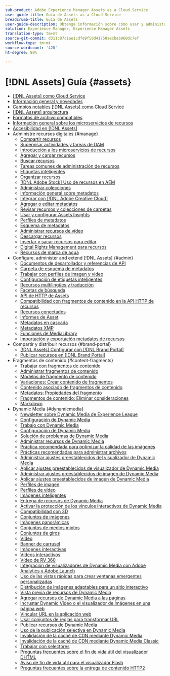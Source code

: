 ```yaml
---
sub-product: Adobe Experience Manager Assets as a Cloud Service
user-guide-title: Guía de Assets as a Cloud Service
breadcrumb-title: Guía de Assets
user-guide-description: Obtenga información sobre cómo usar y administrar Experience Manager Assets as a Cloud Service.
solution: Experience Manager, Experience Manager Assets
translation-type: tm+mt
source-git-commit: d311c87c1ae1cdfe9f50d41750aecbab960dc7ef
workflow-type: tm+mt
source-wordcount: '420'
ht-degree: 80%

---
```



# [!DNL Assets] Guía {#assets}

+ [[!DNL Assets] como Cloud Service](/help/assets/home.md)
+ [Información general y novedades](overview.md)
+ [Cambios notables [!DNL Assets] como Cloud Service](assets-cloud-changes.md)
+ [[!DNL Assets] arquitectura](architecture.md)
+ [Formatos de archivo compatibles](file-format-support.md)
+ [Información general sobre los microservicios de recursos](asset-microservices-overview.md)
+ [Accesibilidad en [!DNL Assets]](accessibility.md)
+ Administre recursos digitales {#manage}
   + [Compartir recursos](share-assets.md)
   + [Supervisar actividades y tareas de DAM](assets-activity-history.md)
   + [Introducción a los microservicios de recursos](asset-microservices-configure-and-use.md)
   + [Agregar y cargar recursos](add-assets.md)
   + [Buscar recursos](search-assets.md)
   + [Tareas comunes de administración de recursos](manage-digital-assets.md)
   + [Etiquetas inteligentes](smart-tags.md)
   + [Organizar recursos](organize-assets.md)
   + [ [!DNL Adobe Stock] Uso de recursos en AEM](aem-assets-adobe-stock.md)
   + [Administrar colecciones](manage-collections.md)
   + [Información general sobre metadatos](manage-metadata.md)
   + [Integrar con [!DNL Adobe Creative Cloud]](aem-cc-integration-best-practices.md)
   + [Agregar o editar metadatos](meta-edit.md)
   + [Revisar recursos y colecciones de carpetas](bulk-approval.md)
   + [Usar y configurar Assets Insights](assets-insights.md)
   + [Perfiles de metadatos](metadata-profiles.md)
   + [Esquema de metadatos](metadata-schemas.md)
   + [Administrar recursos de vídeo](manage-video-assets.md)
   + [Descargar recursos](download-assets-from-aem.md)
   + [Insertar y sacar recursos para editar](check-out-and-submit-assets.md)
   + [Digital Rights Management para recursos](drm.md)
   + [Recursos de marca de agua](watermark-assets.md)
+ Configure, administer and extend [!DNL Assets] {#admin}
   + [Documentos de desarrollador y referencias de API](developer-reference-material-apis.md)
   + [Carpeta de esquema de metadatos](folder-metadata-schema.md)
   + [Trabajar con perfiles de imagen y vídeo](/help/assets/dynamic-media/about-image-video-profiles.md)
   + [Configuración de etiquetas inteligentes](smart-tags-configuration.md)
   + [Recursos multilingües y traducción](translate-assets.md)
   + [Facetas de búsqueda](search-facets.md)
   + [API de HTTP de Assets](mac-api-assets.md)
   + [Compatibilidad con fragmentos de contenido en la API HTTP de recursos](content-fragments/assets-api-content-fragments.md)
   + [Recursos conectados](use-assets-across-connected-assets-instances.md)
   + [Informes de Asset](asset-reports.md)
   + [Metadatos en cascada](cascading-metadata.md)
   + [Metadatos XMP](xmp-metadata.md)
   + [Funciones de MediaLibrary](medialibrary.md)
   + [Importación y exportación metadatos de recursos](metadata-import-export.md)
+ Compartir y distribuir recursos {#brand-portal}
   + [ [!DNL Assets] Configurar con [!DNL Brand Portal]](configure-aem-assets-with-brand-portal.md)
   + [Publicar recursos en [!DNL Brand Portal]](publish-to-brand-portal.md)
+ Fragmentos de contenido {#content-fragments}
   + [Trabajar con fragmentos de contenido](content-fragments/content-fragments.md)
   + [Administrar fragmentos de contenido](content-fragments/content-fragments-managing.md)
   + [Modelos de fragmento de contenido](content-fragments/content-fragments-models.md)
   + [Variaciones: Crear contenido de fragmentos](content-fragments/content-fragments-variations.md)
   + [Contenido asociado de fragmentos de contenido](content-fragments/content-fragments-assoc-content.md)
   + [Metadatos: Propiedades del fragmento](content-fragments/content-fragments-metadata.md)
   + [Fragmentos de contenido: Eliminar consideraciones](content-fragments/content-fragments-delete.md)
   + [Markdown](content-fragments/content-fragments-markdown.md)
+ Dynamic Media {#dynamicmedia}
   + [Newsletter sobre Dynamic Media de Experience League](dynamic-media/dynamic-media-newsletter.md)
   + [Configuración de Dynamic Media](dynamic-media/administering-dynamic-media.md)
   + [Trabajo con Dynamic Media](dynamic-media/dynamic-media.md)
   + [Configuración de Dynamic Media](dynamic-media/config-dm.md)
   + [Solución de problemas de Dynamic Media](dynamic-media/troubleshoot-dm.md)
   + [Administrar recursos de Dynamic Media](dynamic-media/managing-assets.md)
   + [Práctica recomendada para optimizar la calidad de las imágenes](dynamic-media/best-practices-for-optimizing-the-quality-of-your-images.md)
   + [Prácticas recomendadas para administrar archivos](dynamic-media/best-practices-for-file-management.md)
   + [Administrar ajustes preestablecidos del visualizador de Dynamic Media](dynamic-media/managing-viewer-presets.md)
   + [Aplicar ajustes preestablecidos de visualizador de Dynamic Media](dynamic-media/viewer-presets.md)
   + [Administrar ajustes preestablecidos de imagen de Dynamic Media](dynamic-media/managing-image-presets.md)
   + [Aplicar ajustes preestablecidos de imagen de Dynamic Media](dynamic-media/image-presets.md)
   + [Perfiles de imagen](dynamic-media/image-profiles.md)
   + [Perfiles de vídeo](dynamic-media/video-profiles.md)
   + [Imágenes inteligentes](dynamic-media/imaging-faq.md)
   + [Entrega de recursos de Dynamic Media](dynamic-media/delivering-dynamic-media-assets.md)
   + [Activar la protección de los vínculos interactivos de Dynamic Media](dynamic-media/hotlink-protection.md)
   + [Compatibilidad con 3D](dynamic-media/assets-3d.md)
   + [Conjuntos de imágenes](dynamic-media/image-sets.md)
   + [Imágenes panorámicas](dynamic-media/panoramic-images.md)
   + [Conjuntos de medios mixtos](dynamic-media/mixed-media-sets.md)
   + [Conjuntos de giros](dynamic-media/spin-sets.md)
   + [Vídeo](dynamic-media/video.md)
   + [Banner de carrusel](dynamic-media/carousel-banners.md)
   + [Imágenes interactivas](dynamic-media/interactive-images.md)
   + [Vídeos interactivos](dynamic-media/interactive-videos.md)
   + [Vídeo de RV 360](dynamic-media/360-video.md)
   + [Integración de visualizadores de Dynamic Media con Adobe Analytics y Adobe Launch](dynamic-media/launch.md)
   + [Uso de las vistas rápidas para crear ventanas emergentes personalizadas](dynamic-media/custom-pop-ups.md)
   + [Distribución de imágenes adaptables para un sitio interactivo](dynamic-media/responsive-site.md)
   + [Vista previa de recursos de Dynamic Media](dynamic-media/previewing-assets.md)
   + [Agregar recursos de Dynamic Media a las páginas](dynamic-media/adding-dynamic-media-assets-to-pages.md)
   + [Incrustar Dynamic Video o el visualizador de imágenes en una página web](dynamic-media/embed-code.md)
   + [Vincular URL en la aplicación web](dynamic-media/linking-urls-to-yourwebapplication.md)
   + [Usar conjuntos de reglas para transformar URL](dynamic-media/using-rulesets-to-transform-urls.md)
   + [Publicar recursos de Dynamic Media](dynamic-media/publishing-dynamicmedia-assets.md)
   + [Uso de la publicación selectiva en Dynamic Media](dynamic-media/selective-publishing.md)
   + [Invalidación de la caché de CDN mediante Dynamic Media](dynamic-media/invalidate-cdn-cache-dynamic-media.md)
   + [Invalidación de la caché de CDN mediante Dynamic Media Classic](dynamic-media/invalidate-cdn-cache-dm-classic.md)
   + [Trabajar con selectores](dynamic-media/working-with-selectors.md)
   + [Preguntas frecuentes sobre el fin de vida útil del visualizador DHTML](dynamic-media/dhtml-viewer-endoflifefaqs.md)
   + [Aviso de fin de vida útil para el visualizador Flash](dynamic-media/flash-viewers-eol.md)
   + [Preguntas frecuentes sobre la entrega de contenido HTTP2](dynamic-media/http2faq.md)
